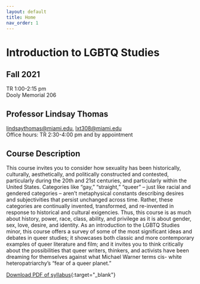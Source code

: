 ```yaml
---
layout: default
title: Home
nav_order: 1
---
```

# Introduction to LGBTQ Studies

## Fall 2021
TR 1:00-2:15 pm<br>
Dooly Memorial 206

## Professor Lindsay Thomas
<lindsaythomas@miami.edu>, <lxt308@miami.edu><br>
Office hours: TR 2:30-4:00 pm and by appointment

## Course Description
This course invites you to consider how sexuality has been historically, culturally, aesthetically, and politically constructed and contested, particularly during the 20th and 21st centuries, and particularly within the United States. Categories like “gay,” “straight,” “queer” – just like racial and gendered categories – aren’t metaphysical constants describing desires and subjectivities that persist unchanged across time. Rather, these categories are continually invented, transformed, and re-invented in response to historical and cultural exigencies. Thus, this course is as much about history, power, race, class, ability, and privilege as it is about gender, sex, love, desire, and identity. As an introduction to the LGBTQ Studies minor, this course offers a survey of some of the most significant ideas and debates in queer studies; it showcases both classic and more contemporary examples of queer literature and film; and it invites you to think critically about the possibilities that queer writers, thinkers, and activists have been dreaming for themselves against what Michael Warner terms cis- white heteropatriarchy’s “fear of a queer planet.”

[Download PDF of syllabus](http://lindsaythomas.net/gss202f21/gss-202-f21-syllabus.pdf){:target="_blank"}
